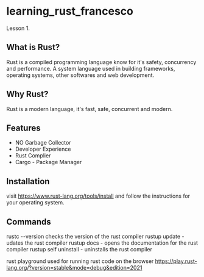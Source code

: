 # learning_rust_francesco

Lesson 1.

## What is Rust?

Rust is a compiled programming language know for it's safety, concurrency and performance. A system language used in building frameworks, operating systems, other softwares and web development.

## Why Rust?

Rust is a modern language, it's fast, safe, concurrent and modern.

## Features

- NO Garbage Collector
- Developer Experience
- Rust Complier
- Cargo - Package Manager

## Installation

visit https://www.rust-lang.org/tools/install and follow the instructions for your operating system.

## Commands

rustc --version checks the version of the rust compiler
rustup update - udates the rust compiler
rustup docs - opens the documentation for the rust compiler
rustup self uninstall - uninstalls the rust compiler

rust playground used for running rust code on the browser https://play.rust-lang.org/?version=stable&mode=debug&edition=2021

